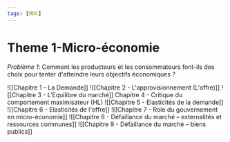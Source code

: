 ```yaml
---
tags: [MOC] 
---
```


# Theme 1-Micro-économie
*Problème 1*: Comment les producteurs et les consommateurs font-ils des choix pour tenter d'atteindre leurs objectifs économiques ?

![[Chapitre 1 - La Demande]]
![[Chapitre 2 - L'approvisionnement (L'offre)]]
![[Chapitre 3 - L'Equilibre du marché]]
Chapitre 4 - Critique du comportement maximisateur (HL)
![[Chapitre 5 - Elasticités de la demande]]
![[Chapitre 6 - Elasticités de l'offre]]
![[Chapitre 7 - Role du gouvernement en micro-économie]]
![[Chapitre 8 - Défaillance du marché – externalités et ressources communes]]
![[Chapitre 9 - Défaillance du marché –  biens publics]]

